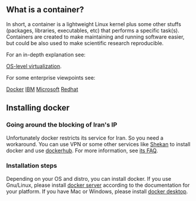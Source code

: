 ## What is a container?

In short, a container is a lightweight Linux kernel plus some other stuffs (packages, libraries, executables, etc) that performs a specific task(s). Containers are created to make maintaining and running software easier, but could be also used to make scientific research reproducible.

For an in-depth explanation see: 

[OS-level virtualization](https://en.wikipedia.org/wiki/OS-level_virtualization).

For some enterprise viewpoints see:

[Docker](https://www.docker.com/resources/what-container/)
[IBM](https://www.ibm.com/cloud/learn/containers)
[Microsoft](https://azure.microsoft.com/en-us/overview/what-is-a-container/)
[Redhat](https://www.redhat.com/en/topics/containers)

## Installing docker

### Going around the blocking of Iran's IP

Unfortunately docker restricts its service for Iran. So you need a workaround. You can use VPN or some other services like [Shekan](https://shecan.ir/) to install docker and use [dockerhub](https://hub.docker.com/). For more information, see [its FAQ](https://shecan.ir/faq/).

### Installation steps

Depending on your OS and distro, you can install docker. If you use Gnu/Linux, please install [docker server](https://docs.docker.com/engine/install/) according to the documentation for your platform. If you have Mac or Windows, please install [docker desktop](https://docs.docker.com/get-docker/).
